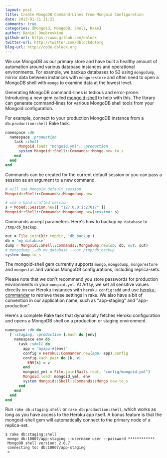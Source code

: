 ```yaml
---
layout: post
title: Create MongoDB Command-Lines from Mongoid Configuration
date: 2013-01-31 21:21
comments: true
categories: [Mongoid, MongoDB, Shell, Rake]
author: Daniel Doubrovkine
github-url: https://www.github.com/dblock
twitter-url: http://twitter.com/dblockdotorg
blog-url: http://code.dblock.org
---
```


We use MongoDB as our primary store and have built a healthy amount of automation around various database instances and operational environments. For example, we backup databases to S3 using `mongodump`, mirror data between instances with `mongorestore` and often need to open a MongoDB shell with `mongo` to examine data at the lowest level.

Generating MongoDB command-lines is tedious and error-prone. Introducing a new gem called [mongoid-shell](https://github.com/dblock/mongoid-shell) to help with this. The library can generate command-lines for various MongoDB shell tools from your Mongoid configuration.

For example, connect to your production MongoDB instance from a `db:production:shell` Rake task.

```ruby
namespace :db
  namespace :production
    task :shell
      Mongoid.load! "mongoid.yml", :production
      system Mongoid::Shell::Commands::Mongo.new.to_s
    end
  end
end
```

<!-- more -->

Commands can be created for the current default session or you can pass a session as an argument to a new command.

```ruby
# will use Mongoid.default_session
Mongoid::Shell::Commands::Mongodump.new

# use a hand-crafted session
s = Moped::Session.new([ "127.0.0.1:27017" ])
Mongoid::Shell::Commands::Mongodump.new(session: s)
```

Commands accept parameters. Here's how to backup `my_database` to `/tmp/db_backup`.

```ruby
out = File.join(Dir.tmpdir, 'db_backup')
db = 'my_database'
dump = Mongoid::Shell::Commands::Mongodump.new(db: db, out: out)
# mongodump --db my_database --out /tmp/db_backup
system dump.to_s
```

The mongoid-shell gem currently supports `mongo`, `mongodump`, `mongorestore` and `mongostat` and various MongoDB configurations, including replica-sets.

Please note that we don't recommend you store passwords for production environments in your `mongoid.yml`. At Artsy, we set all sensitive values directly on our Heroku instances with `heroku config:add` and use [heroku-commander](https://github.com/dblock/heroku-commander) to retrieve these settings in rake. We also have a bit of convention in our application name, such as "app-staging" and "app-production".

Here's a complete Rake task that dynamically fetches Heroku configuration and opens a MongoDB shell on a production or staging environment.

```ruby
namespace :db do
  [ :staging, :production ].each do |env|
    namespace env do
      task :shell do
        app = "myapp-#{env}"
        config = Heroku::Commander.new(app: app).config
        config.each_pair do |k, v|
          ENV[k] = v
        end
        mongoid_yml = File.join(Rails.root, "config/mongoid.yml")
        Mongoid.load! mongoid_yml, env
        system Mongoid::Shell::Commands::Mongo.new.to_s
      end
    end
  end
end
```

Run `rake db:staging:shell` or `rake db:production:shell`, which works as long as you have access to the Heroku app itself. A bonus feature is that the mongoid-shell gem will automatically connect to the primary node of a replica-set.

```
$ rake db:staging:shell
 mongo db:10007/app-staging --username user --password ************
 MongoDB shell version: 2.0.7
 connecting to: db:10007/app-staging
 >
```

